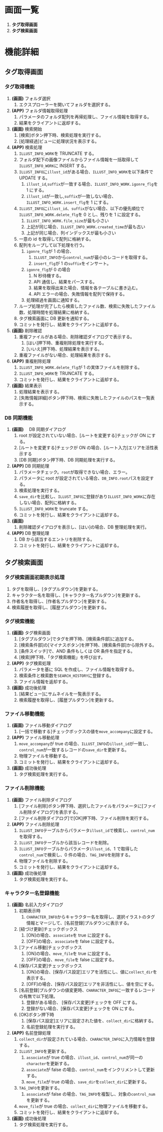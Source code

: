 # 画面一覧

1. **タグ取得画面**
2. **タグ検索画面**

# 機能詳細

## タグ取得画面

### タグ取得機能

1. **(画面)** フォルダ選択
   1. エクスプローラーを開いてフォルダを選択する。
2. **(APP)** フォルダ情報取得処理
   1. パラメータのフォルダ配列を再帰処理し、ファイル情報を取得する。
   2. 結果をクライアントに返却する。
3. **(画面)** 検索開始
   1. [検索]ボタン押下時、検索処理を実行する。
   2. [処理経過]ビューに処理状況を表示する。
4. **(APP)** 検索処理
   1. `ILLUST_INFO_WORK`を TRUNCATE する。
   2. フォルダ配下の画像ファイルからファイル情報を一括取得して`ILLUST_INFO_WORK`に INSERT する。
   3. `ILLUST_INFO`に`illust_id`がある場合、`ILLUST_INFO_WORK`を以下条件で UPDATE する。
      1. `illust_id`,`suffix`が一致する場合、`ILLUST_INFO_WORK.igonre_flg`を 1 にする。
      2. `illust_id`が一致し,`suffix`が一致しない場合、`ILLUST_INFO_WORK.insert_flg`を 1 にする。
   4. `ILLUST_INFO`に`illust_id`、`suffix`がない場合、以下の優先順位で`ILLUST_INFO_WORK.delete_flg`を 0 とし、残りを 1 に設定する。
      1. `ILLUST_INFO_WORK.file_size`が最も小さい
      2. 上記が同じ場合、`ILLUST_INFO_WORK.created_time`が最も古い
      3. 上記が同じ場合、列インデックスが最も小さい
   5. 一意の id を取得して配列に格納する。
   6. 配列をループして以下処理を行う。
      1. `igonre_flg`が 1 の場合、
         1. `ILLUST_INFO`から`control_num`が最小のレコードを取得する。
         2. `insert_flg`が 1 の`suffix`をインサート。
      2. `igonre_flg`が 0 の場合
         1. N 秒待機する。
         2. API 通信し、結果をパースする。
         3. 結果を取得出来た場合、情報を各テーブルに書き込む。
         4. API エラーの場合、失敗情報を配列で保持する。
      3. 処理経過を画面に通知する。
   7. ループ処理が完了したら検索したファイル数、検索に失敗したファイル数、処理時間を処理結果に格納する。
   8. タグ検索画面に DB 更新を通知する。
   9. コミットを発行し、結果をクライアントに返却する。
5. **(画面)** 削除確認
   1. 重複ファイルがある場合、削除確認ダイアログで表示する。
      1. [はい]押下時、重複削除処理を実行する。
      2. [いいえ]押下時、処理結果を表示する。
   2. 重複ファイルがない場合、処理結果を表示する。
6. **(APP)** 重複削除処理
   1. `ILLUST_INFO_WORK.delete_flg`が 1 の実体ファイルを削除する。
   2. `ILLUST_INFO_WORK`を TRUNCATE する。
   3. コミットを発行し、結果をクライアントに返却する。
7. **(画面)** 結果表示
   1. 処理結果を表示する。
   2. [失敗情報詳細]ボタン押下時、検索に失敗したファイルのパスを一覧表示する。

### DB 同期機能

1. **(画面)**　 DB 同期ダイアログ
   1. root が設定されていない場合、[ルートを変更する]チェックが ON にする。
   2. [ルートを変更する]チェックが ON の場合、[ルート入力]エリアを活性表示する
   3. [DB 同期]ボタン押下時、DB 同期処理を実行する。
2. **(APP)** DB 同期処理
   1. パラメータチェック。`root`が取得できない場合、エラー。
   2. パラメータに root が設定されている場合、`DB_INFO.root`パスを設定する。
   3. 検索処理を実行する。
   4. `save_dir`を比較し、`ILLUST_INFO`に登録があり`ILLUST_INFO_WORK`に存在しない場合、配列に格納する。
   5. `ILLUST_INFO_WORK`を truncate する。
   6. コミットを発行し、結果をクライアントに返却する。
3. **(画面)**
   1. 削除確認ダイアログを表示し、[はい]の場合、DB 整理処理を実行。
4. **(APP)** DB 整理処理
   1. DB から該当するエントリを削除する。
   2. コミットを発行し、結果をクライアントに返却する。

<!-------------------------------------------------------------------------->

## タグ検索画面

### タグ検索画面初期表示処理

1. タグを取得し、[タグプルダウン]を更新する。
2. キャラクター名を取得し、[キャラクター名プルダウン]を更新する。
3. 作者名を取得し、[作者名プルダウン]を更新する。
4. 検索履歴を取得し、[履歴プルダウン]を更新する。

### タグ検索機能

1. **(画面)** タグ検索画面
   1. [タグプルダウン]でタグを押下時、[検索条件部]に追加する。
   2. [検索条件部]の[マイナスボタン]を押下時、[検索条件部]から除外する。
   3. [条件スイッチ]で、AND 条件もしくは OR 条件を指定する。
   4. [検索]押下時、「タグ検索機能」を呼び出す。
2. **(APP)** タグ検索処理
   1. パラメータを基に SQL を作成し、ファイル情報を取得する。
   2. 検索条件と検索数を`SEARCH_HISTORY`に登録する。
   3. ファイル情報を返却する。
3. **(画面)** 成功後処理
   1. [結果ビュー]にサムネイルを一覧表示する。
   2. 検索履歴を取得し、[履歴プルダウン]を更新する。

### ファイル移動機能

1. **(画面)** ファイル移動ダイアログ
   1. [一括で移動する]チェックボックスの値を`move_accompany`に設定する。
2. **(APP)** ファイル移動処理
   1. `move_accompany`が true の場合、`ILLUST_INFO`の`illust_id`が一致し、`control_num`が一致するレコードの`save_dir`を更新する。
   2. 物理ファイルを移動する。
   3. コミットを発行し、結果をクライアントに返却する。
3. **(画面)** 成功後処理
   1. タグ検索処理を実行する。

### ファイル削除機能

1. **(画面)** ファイル削除ダイアログ
   1. [ファイル削除]ボタン押下時、選択したファイルをパラメータに[ファイル削除ダイアログ]を表示する。
   2. [ファイル削除ダイアログ]で[OK]押下時、ファイル削除を実行する。
2. **(APP)** ファイル削除処理
   1. `ILLUST_INFO`テーブルからパラメータ`illust_id`で検索し、`control_num`を取得する。
   2. `ILLUST_INFO`テーブルから該当レコードを削除。
   3. `ILLUST_INFO`テーブルからパラメータ`illust_id`、1 で取得した`control_num`で検索し、0 件の場合、`TAG_INFO`を削除する。
   4. 物理ファイルを削除する。
   5. コミットを発行し、結果をクライアントに返却する。
3. **(画面)** 成功後処理
   1. タグ検索処理を実行する。

### キャラクター名登録機能

1. **(画面)** 名前入力ダイアログ
   1. 初期表示時
      1. `CHARACTER_INFO`からキャラクター名を取得し、選択イラストのタグ情報とマージして、[名前登録]プルダウンに表示する。
   2. [紐づけ更新]チェックボックス
      1. [ON]の場合、`associate`を true に設定する。
      2. [OFF]の場合、`associate`を false に設定する。
   3. [ファイル移動]チェックボックス
      1. [ON]の場合、`move_file`を true に設定する。
      2. [OFF]の場合、`move_file`を false に設定する。
   4. [保存パス変更]チェックボックス
      1. [ON]の場合、[保存パス設定]エリアを活性にし、値に`collect_dir`を表示する。
      2. [OFF]の場合、[保存パス設定]エリアを非活性にし、値を空にする。
   5. [名前登録]プルダウンの値変更時、`CHARACTER_INFO`に一致するレコードの有無で以下処理。
      1. 登録がある場合、 [保存パス変更]チェックを OFF にする。
      2. 登録がない場合、[保存パス変更]チェックを ON にする。
   6. [OK]ボタン押下時
      1. [保存パス設定]エリアに設定された値を、`collect_dir`に格納する。
      2. 名前登録処理を実行する。
2. **(APP)** 名前登録処理
   1. `collect_dir`が設定されている場合、`CHARACTER_INFO`に入力情報を登録する。
   2. `ILLUST_INFO`を更新する。
      1. `associate`が true の場合、`illust_id`、`control_num`が同一の`character`を更新する。
      2. `associate`が false の場合、`control_num`をインクリメントして更新する。
      3. `move_file`が true の場合、`save_dir`を`collect_dir`に更新する。
   3. `TAG_INFO`を更新する。
      1. `associate`が false の場合、`TAG_INFO`を複製し、対象の`control_num`を更新する。
   4. `move_file`が true の場合、`collect_dir`に物理ファイルを移動する。
   5. コミットを発行し、結果をクライアントに返却する。
3. **(画面)** 成功後処理
   1. タグ検索処理を実行する。
